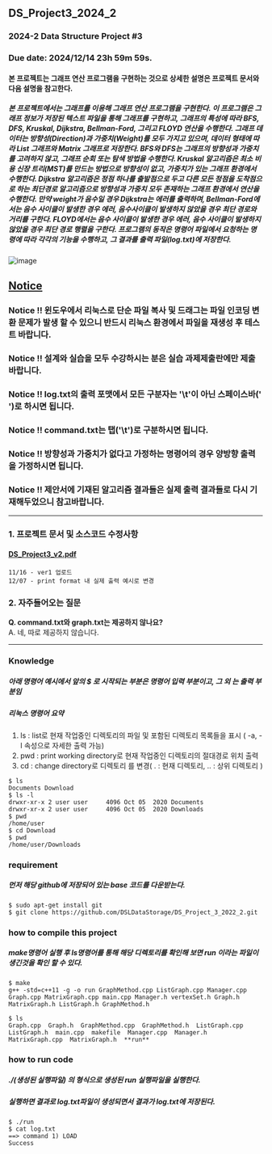 ## DS_Project3_2024_2
### 2024-2 Data Structure Project #3

### Due date: 2024/12/14 23h 59m 59s.

#### 본 프로젝트는 그래프 연산 프로그램을 구현하는 것으로 상세한 설명은 프로젝트 문서와 다음 설명을 참고한다.
##### 본 프로젝트에서는 그래프를 이용해 그래프 연산 프로그램을 구현한다. 이 프로그램은 그래프 정보가 저장된 텍스트 파일을 통해 그래프를 구현하고, 그래프의 특성에 따라 BFS, DFS, Kruskal, Dijkstra, Bellman-Ford, 그리고 FLOYD 연산을 수행한다. 그래프 데이터는 방향성(Direction)과 가중치(Weight)를 모두 가지고 있으며, 데이터 형태에 따라 List 그래프와 Matrix 그래프로 저장한다. BFS와 DFS는 그래프의 방향성과 가중치를 고려하지 않고, 그래프 순회 또는 탐색 방법을 수행한다. Kruskal 알고리즘은 최소 비용 신장 트리(MST)를 만드는 방법으로 방향성이 없고, 가중치가 있는 그래프 환경에서 수행한다. Dijkstra 알고리즘은 정점 하나를 출발점으로 두고 다른 모든 정점을 도착점으로 하는 최단경로 알고리즘으로 방향성과 가중치 모두 존재하는 그래프 환경에서 연산을 수행한다. 만약 weight가 음수일 경우 Dijkstra는 에러를 출력하며, Bellman-Ford에서는 음수 사이클이 발생한 경우 에러, 음수사이클이 발생하지 않았을 경우 최단 경로와 거리를 구한다. FLOYD에서는 음수 사이클이 발생한 경우 에러, 음수 사이클이 발생하지 않았을 경우 최단 경로 행렬을 구한다. 프로그램의 동작은 명령어 파일에서 요청하는 명령에 따라 각각의 기능을 수행하고, 그 결과를 출력 파일(log.txt)에 저장한다.

![image](https://user-images.githubusercontent.com/50433145/201257617-cbbc91f5-2788-43c5-acb9-10e2aeab089e.png)

## <u>**Notice**</u>
### Notice !! 윈도우에서 리눅스로 단순 파일 복사 및 드래그는 파일 인코딩 변환 문제가 발생 할 수 있으니 반드시 리눅스 환경에서 파일을 재생성 후 테스트 바랍니다.
### Notice !! 설계와 실습을 모두 수강하시는 분은 실습 과제제출란에만 제출바랍니다.
### Notice !! log.txt의 출력 포맷에서 모든 구분자는 '\t'이 아닌 스페이스바(' ')로 하시면 됩니다.
### Notice !! command.txt는 탭('\t')로 구분하시면 됩니다.
### Notice !! 방향성과 가중치가 없다고 가정하는 명령어의 경우 양방향 출력을 가정하시면 됩니다.
### Notice !! 제안서에 기재된 알고리즘 결과들은 실제 출력 결과들로 다시 기재해두었으니 참고바랍니다. 
--------------------------




### 1. 프로젝트 문서 및 소스코드 수정사항

#### [DS_Project3_v2.pdf](https://github.com/user-attachments/files/18046570/DS_Project3_v2.pdf)



```
11/16 - ver1 업로드
12/07 - print format 내 실제 출력 예시로 변경
```

### 2. 자주들어오는 질문 

**Q. command.txt와 graph.txt는 제공하지 않나요?**  
A. 네, 따로 제공하지 않습니다.

--------------------------
### Knowledge 
##### 아래 명령어 예시에서 앞의 $ 로 시작되는 부분은 명령어 입력 부분이고, 그 외 는 출력 부분임
##### 리눅스 명령어 요약
1. ls  :  list로 현재 작업중인 디렉토리의 파일 및 포함된 디렉토리 목록들을 표시 ( -a, -l 속성으로 자세한 출력 가능)
2. pwd  :  print working directory로 현재 작업중인 디렉토리의 절대경로 위치 출력
3. cd  : change directory로 디렉토리 를 변경( . : 현재 디렉토리, .. : 상위 디렉토리 ) 
```
$ ls
Documents Download
$ ls -l
drwxr-xr-x 2 user user     4096 Oct 05  2020 Documents
drwxr-xr-x 2 user user     4096 Oct 05  2020 Downloads
$ pwd
/home/user
$ cd Download
$ pwd
/home/user/Downloads
```

### requirement
##### 먼저 해당 github에 저장되어 있는 base 코드를 다운받는다.
```
$ sudo apt-get install git
$ git clone https://github.com/DSLDataStorage/DS_Project_3_2022_2.git
```

### how to compile this project
##### make명령어 실행 후 ls명령어를 통해 해당 디렉토리를 확인해 보면 run 이라는 파일이 생긴것을 확인 할 수 있다. 
```
$ make
g++ -std=c++11 -g -o run GraphMethod.cpp ListGraph.cpp Manager.cpp Graph.cpp MatrixGraph.cpp main.cpp Manager.h vertexSet.h Graph.h MatrixGraph.h ListGraph.h GraphMethod.h

$ ls
Graph.cpp  Graph.h  GraphMethod.cpp  GraphMethod.h  ListGraph.cpp  ListGraph.h  main.cpp  makefile  Manager.cpp  Manager.h  MatrixGraph.cpp  MatrixGraph.h  **run**
```
### how to run code
##### ./(생성된 실행파일) 의 형식으로 생성된 run 실행파일을 실행한다.
##### 실행하면 결과로 log.txt파일이 생성되면서 결과가 log.txt에 저장된다. 
```
$ ./run
$ cat log.txt
==> command 1) LOAD
Success
```
